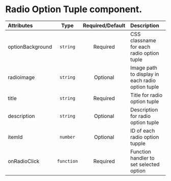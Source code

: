 # Radio Option Tuple component.

<table>
    <thead>
        <tr>
            <th style="text-align:left;">Attributes</th>
            <th style="text-align:center;">Type</th>
            <th style="text-align:center;">Required/Default</th>
            <th style="text-align:left;">Description</th>
        </tr>
    </thead>
    <tbody>
        <tr>
            <td style="text-align:left;">optionBackground</td>
            <td style="text-align:center;"><code>string</code></td>
            <td style="text-align:center;">Required</td>
            <td style="text-align:left;">CSS classname for each radio option tuple</td>
        </tr>
        <tr>
            <td style="text-align:left;">radioimage</td>
            <td style="text-align:center;"><code>string</code></td>
            <td style="text-align:center;">Optional</td>
            <td style="text-align:left;">Image path to display in each radio option tuple</td>
        </tr>
        <tr>
            <td style="text-align:left;">title</td>
            <td style="text-align:center;"><code>string</code></td>
            <td style="text-align:center;">Required</td>
            <td style="text-align:left;">Title for radio option tuple</td>
        </tr>
        <tr>
            <td style="text-align:left;">description</td>
            <td style="text-align:center;"><code>string</code></td>
            <td style="text-align:center;">Optional</td>
            <td style="text-align:left;">Description for radio option tuple</td>
        </tr>
        <tr>
            <td style="text-align:left;">itemId</td>
            <td style="text-align:center;"><code>number</code></td>
            <td style="text-align:center;">Optional</td>
            <td style="text-align:left;">ID of each radio option tupple</td>
        </tr>
        <tr>
            <td style="text-align:left;">onRadioClick</td>
            <td style="text-align:center;"><code>function</code></td>
            <td style="text-align:center;">Required</td>
            <td style="text-align:left;">Function handler to set selected option</td>
        </tr>
    </tbody>
</table>

